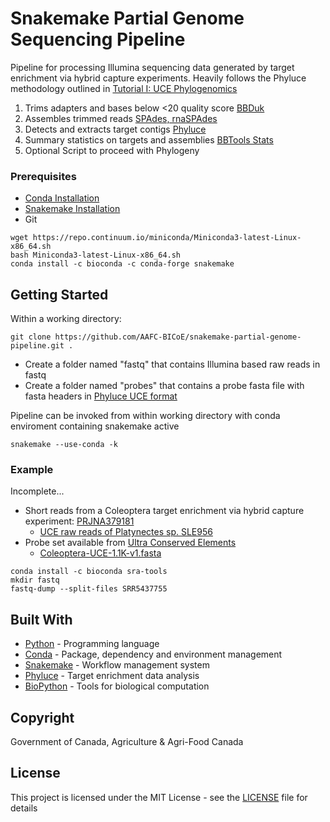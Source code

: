 # Snakemake Partial Genome Sequencing Pipeline

Pipeline for processing Illumina sequencing data generated by target enrichment via hybrid capture experiments. Heavily follows the Phyluce methodology outlined in [Tutorial I: UCE Phylogenomics](https://phyluce.readthedocs.io/en/latest/tutorial-one.html) 

1) Trims adapters and bases below <20 quality score [BBDuk](https://jgi.doe.gov/data-and-tools/bbtools/bb-tools-user-guide/bbduk-guide/)
2) Assembles trimmed reads [SPAdes, rnaSPAdes](http://cab.spbu.ru/software/spades/)
3) Detects and extracts target contigs [Phyluce](https://phyluce.readthedocs.io/en/latest/index.html) 
4) Summary statistics on targets and assemblies [BBTools Stats](https://jgi.doe.gov/data-and-tools/bbtools/bb-tools-user-guide/statistics-guide/)
5) Optional Script to proceed with Phylogeny

### Prerequisites

* [Conda Installation](https://conda.io/docs/user-guide/install/index.html)
* [Snakemake Installation](https://snakemake.readthedocs.io/en/stable/getting_started/installation.html)
* Git


```
wget https://repo.continuum.io/miniconda/Miniconda3-latest-Linux-x86_64.sh
bash Miniconda3-latest-Linux-x86_64.sh
conda install -c bioconda -c conda-forge snakemake
```

## Getting Started

Within a working directory:

```
git clone https://github.com/AAFC-BICoE/snakemake-partial-genome-pipeline.git .
```
* Create a folder named "fastq" that contains Illumina based raw reads in fastq 
* Create a folder named "probes" that contains a probe fasta file with fasta headers in [Phyluce UCE format](https://phyluce.readthedocs.io/en/latest/uce-processing.html#match-contigs-to-probes)

Pipeline can be invoked from within working directory with conda enviroment containing snakemake active
```
snakemake --use-conda -k
```

### Example

Incomplete...
* Short reads from a Coleoptera target enrichment via hybrid capture experiment:  [PRJNA379181](https://www.ncbi.nlm.nih.gov/sra/?term=PRJNA379181)
    * [UCE raw reads of Platynectes sp. SLE956](https://www.ncbi.nlm.nih.gov/sra/SRX2727692[accn])
* Probe set available from [Ultra Conserved Elements](http://ultraconserved.org/)
  * [Coleoptera-UCE-1.1K-v1.fasta](https://ndownloader.figshare.com/files/6042081)

```
conda install -c bioconda sra-tools 
mkdir fastq
fastq-dump --split-files SRR5437755
```

## Built With

* [Python](https://www.python.org/doc/) - Programming language
* [Conda](https://conda.io/docs/index.html) - Package, dependency and environment management
* [Snakemake](https://snakemake.readthedocs.io/en/stable/) - Workflow management system
* [Phyluce](https://phyluce.readthedocs.io/en/latest/index.html) - Target enrichment data analysis
* [BioPython](https://biopython.org/) - Tools for biological computation


## Copyright
Government of Canada, Agriculture & Agri-Food Canada

## License
This project is licensed under the MIT License - see the [LICENSE](LICENSE) file for details
